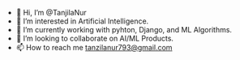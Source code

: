 - 👋 Hi, I’m @TanjilaNur
- 👀 I’m interested in Artificial Intelligence.
- 🌱 I’m currently working with pyhton, Django, and ML Algorithms.
- 💞️ I’m looking to collaborate on AI/ML Products.
- 📫 How to reach me tanzilanur793@gmail.com

<!---
TanjilaNur/TanjilaNur is a ✨ special ✨ repository because its `README.md` (this file) appears on your GitHub profile.
You can click the Preview link to take a look at your changes.
--->
